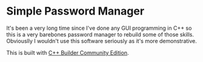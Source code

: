 # Simple Password Manager
It's been a very long time since I've done any GUI programming in C++ so this is a very barebones password manager to rebuild some of those skills. Obviouslly I wouldn't use this software seriously as it's more demonstrative.

This is built with [C++ Builder Community Edition](https://www.embarcadero.com/products/cbuilder/starter).
